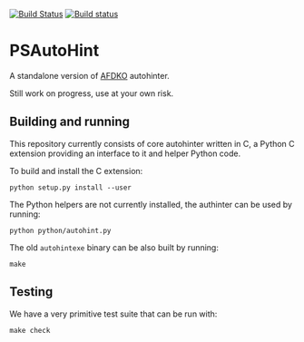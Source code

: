 [![Build Status](https://travis-ci.org/khaledhosny/psautohint.svg?branch=master)](https://travis-ci.org/khaledhosny/psautohint)
[![Build status](https://ci.appveyor.com/api/projects/status/0xy2iyc6wsl5ag4e?svg=true)](https://ci.appveyor.com/project/khaledhosny/psautohint)

# PSAutoHint

A standalone version of [AFDKO](https://github.com/adobe-type-tools/afdko)
autohinter.

Still work on progress, use at your own risk.

## Building and running

This repository currently consists of core autohinter written in C, a Python C
extension providing an interface to it and helper Python code.

To build and install the C extension:

    python setup.py install --user

The Python helpers are not currently installed, the authinter can be used by
running:

    python python/autohint.py

The old `autohintexe` binary can be also built by running:

    make

## Testing

We have a very primitive test suite that can be run with:

    make check
